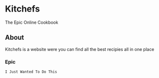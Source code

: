 # Kitchefs
The Epic Online Cookbook
## About
Kitchefs is a website were you can find all the best recipies all in one place
### Epic
```
I Just Wanted To Do This
```
